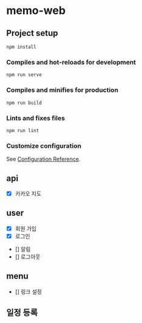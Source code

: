 # memo-web

## Project setup
```
npm install
```

### Compiles and hot-reloads for development
```
npm run serve
```

### Compiles and minifies for production
```
npm run build
```

### Lints and fixes files
```
npm run lint
```

### Customize configuration
See [Configuration Reference](https://cli.vuejs.org/config/).


## api

- [x] 카카오 지도

## user
- [x] 회원 가입
- [x] 로그인
- [] 알림
- [] 로그아웃

## menu
- [] 링크 설정

## 일정 등록